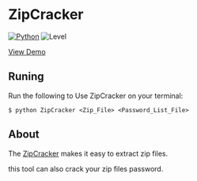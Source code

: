 # ZipCracker

[![Python](https://img.shields.io/badge/python-3.8-blue)](https://python.org)
![Level](https://img.shields.io/badge/Level-Easy-cyan)

[View Demo](https://raw.githubusercontent.com/MSFPT/ZipCracker/master/demo.mp4)

## Runing

Run the following to Use ZipCracker on your terminal:

```
$ python ZipCracker <Zip_File> <Password_List_File>
```

## About
The [ZipCracker](https://github.com/MSFPT/ZipCracker) makes it easy to extract zip files.

this tool can also crack your zip files password.